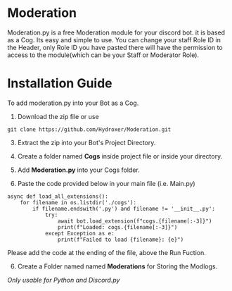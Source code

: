 # Moderation
Moderation.py is a free Moderation module for your discord bot. it is based as a Cog. Its easy and simple to use.
You can change your staff Role ID in the Header, only Role ID you have pasted there will have the permission to access to the module(which can be your Staff or Moderator Role).

# Installation Guide

To add moderation.py into your Bot as a Cog.
1. Download the zip file or use
```sudo
git clone https://github.com/Hydroxer/Moderation.git
``` 
3. Extract the zip into your Bot's Project Directory.

4. Create a folder named **Cogs** inside project file or inside your directory.
5. Add **Moderation.py** into your Cogs folder.
6. Paste the code provided below in your main file (i.e. Main.py)

```
async def load_all_extensions():
    for filename in os.listdir('./cogs'):
        if filename.endswith('.py') and filename != '__init__.py':
            try:
                await bot.load_extension(f"cogs.{filename[:-3]}")
                print(f"Loaded: cogs.{filename[:-3]}")
            except Exception as e:
                print(f"Failed to load {filename}: {e}")
```

Please add the code at the ending of the file, above the Run Fuction.

6. Create a Folder named named **Moderations** for Storing the Modlogs.

*Only usable for Python and Discord.py*
